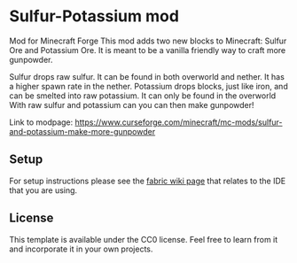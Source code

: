 # Sulfur-Potassium mod
Mod for Minecraft Forge
This mod adds two new blocks to Minecraft: Sulfur Ore and Potassium Ore.
It is meant to be a vanilla friendly way to craft more gunpowder.

Sulfur drops raw sulfur. It can be found in both overworld and nether. It has a higher spawn rate in the nether.
Potassium drops blocks, just like iron, and can be smelted into raw potassium. It can only be found in the overworld
With raw sulfur and potassium can you can then make gunpowder!

Link to modpage: https://www.curseforge.com/minecraft/mc-mods/sulfur-and-potassium-make-more-gunpowder

## Setup

For setup instructions please see the [fabric wiki page](https://fabricmc.net/wiki/tutorial:setup) that relates to the IDE that you are using.

## License

This template is available under the CC0 license. Feel free to learn from it and incorporate it in your own projects.
